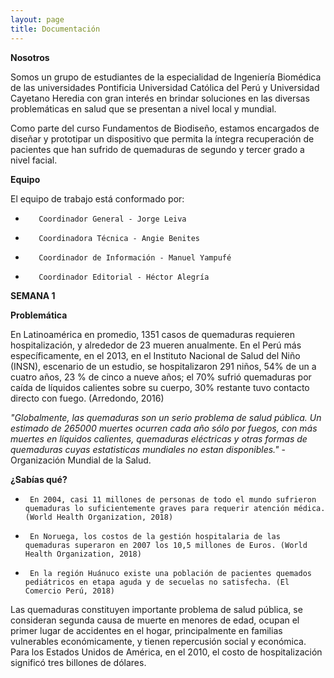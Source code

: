 ```yaml
---
layout: page
title: Documentación
---
```


 <strong> Nosotros</strong>

Somos un grupo de estudiantes de la especialidad de Ingeniería Biomédica de las universidades Pontificia Universidad Católica del Perú y Universidad Cayetano Heredia con gran interés en brindar soluciones en las diversas problemáticas en salud que se presentan a nivel local y mundial.
 
Como parte del curso Fundamentos de Biodiseño, estamos encargados de diseñar y prototipar un dispositivo que permita la íntegra recuperación de pacientes que han sufrido de quemaduras de segundo y tercer grado a nivel facial.

  <strong>Equipo</strong>

El equipo de trabajo está conformado por:
-        Coordinador General - Jorge Leiva
-        Coordinadora Técnica - Angie Benites
-        Coordinador de Información - Manuel Yampufé
-        Coordinador Editorial - Héctor Alegría

 <strong>SEMANA 1 </strong>

 <strong>Problemática</strong>

En Latinoamérica en promedio, 1351 casos de quemaduras requieren hospitalización, y alrededor de 23 mueren anualmente. En el Perú más específicamente, en el 2013, en el Instituto Nacional de Salud del Niño (INSN), escenario de un estudio, se hospitalizaron 291 niños, 54% de un a cuatro años, 23 % de cinco a nueve años; el 70% sufrió quemaduras por caída de líquidos calientes sobre su cuerpo, 30% restante tuvo contacto directo con fuego. (Arredondo, 2016)

<cite> "Globalmente, las quemaduras son un serio problema de salud pública. Un estimado de 265000 muertes ocurren cada año sólo por fuegos, con más muertes en líquidos calientes, quemaduras eléctricas y otras formas de quemaduras cuyas estatisticas mundiales no estan disponibles." </cite> -Organización Mundial de la Salud.

<strong>¿Sabías qué?</strong>

-      En 2004, casi 11 millones de personas de todo el mundo sufrieron quemaduras lo suficientemente graves para requerir atención médica. (World Health Organization, 2018)
-      En Noruega, los costos de la gestión hospitalaria de las quemaduras superaron en 2007 los 10,5 millones de Euros. (World Health Organization, 2018)
-      En la región Huánuco existe una población de pacientes quemados pediátricos en etapa aguda y de secuelas no satisfecha. (El Comercio Perú, 2018)

Las quemaduras constituyen importante problema de salud pública, se consideran segunda causa de muerte en menores de edad, ocupan el primer lugar de accidentes en el hogar, principalmente en familias vulnerables económicamente, y tienen repercusión social y económica. Para los Estados Unidos de América, en el 2010, el costo de hospitalización significó tres billones de dólares.


<img>  </img>
